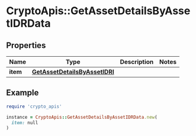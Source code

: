 # CryptoApis::GetAssetDetailsByAssetIDRData

## Properties

| Name | Type | Description | Notes |
| ---- | ---- | ----------- | ----- |
| **item** | [**GetAssetDetailsByAssetIDRI**](GetAssetDetailsByAssetIDRI.md) |  |  |

## Example

```ruby
require 'crypto_apis'

instance = CryptoApis::GetAssetDetailsByAssetIDRData.new(
  item: null
)
```

